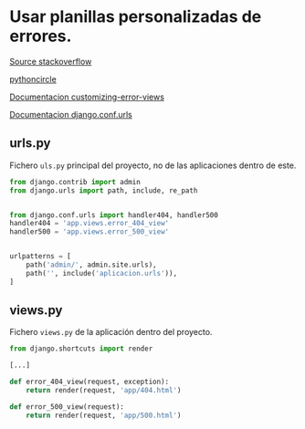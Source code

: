 # Usar planillas personalizadas de errores.

[Source stackoverflow](https://stackoverflow.com/a/64527996/17234863)

[pythoncircle](https://pythoncircle.com/post/564/displaying-custom-404-error-page-not-found-page-in-django-20/)

[Documentacion customizing-error-views](https://docs.djangoproject.com/en/4.0/topics/http/views/#customizing-error-views)

[Documentacion django.conf.urls](https://docs.djangoproject.com/en/4.0/ref/urls/#django.conf.urls.handler404)





## urls.py

Fichero `uls.py` principal del proyecto, no de las aplicaciones dentro de este.

```python
from django.contrib import admin
from django.urls import path, include, re_path


from django.conf.urls import handler404, handler500
handler404 = 'app.views.error_404_view'
handler500 = 'app.views.error_500_view'


urlpatterns = [
    path('admin/', admin.site.urls),
    path('', include('aplicacion.urls')),
]
```


## views.py

Fichero `views.py` de la aplicación dentro del proyecto.

```python
from django.shortcuts import render

[...]

def error_404_view(request, exception):
    return render(request, 'app/404.html')

def error_500_view(request):
    return render(request, 'app/500.html')

```
